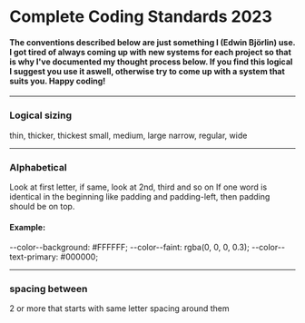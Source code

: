 # Complete Coding Standards 2023

#### The conventions described below are just something I (Edwin Björlin) use. I got tired of always coming up with new systems for each project so that is why I've documented my thought process below. If you find this logical I suggest you use it aswell, otherwise try to come up with a system that suits you. Happy coding!




---

### Logical sizing
thin, thicker, thickest
small, medium, large
narrow, regular, wide

---

### Alphabetical
Look at first letter, if same, look at 2nd, third and so on
If one word is identical in the beginning like padding and padding-left, then padding should be on top.

#### Example:
--color--background: #FFFFFF;
--color--faint: rgba(0, 0, 0, 0.3);
--color--text-primary: #000000;

---

### spacing between
2 or more that starts with same letter spacing around them
